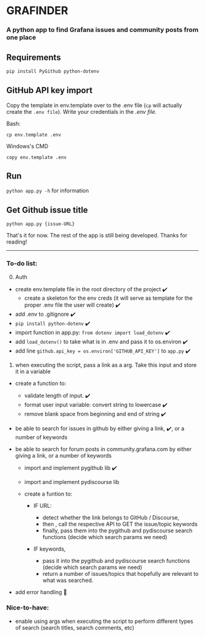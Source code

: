 # GRAFINDER
### A python app to find Grafana issues and community posts from one place


## Requirements

``` sh
pip install PyGithub python-dotenv
```

## GitHub API key import

Copy the template in env.template over to the .env file (`cp` will actually create the `.env file`). Write your credentials in the *.env file.*

Bash:
```
cp env.template .env
```

Windows's CMD

```
copy env.template .env
```

## Run

`python app.py -h` for information


## Get Github issue title

```
python app.py {issue-URL}
```

That's it for now. The rest of the app is still being developed. 
Thanks for reading!

-----

### To-do list:

0. Auth

- create env.template file in the root directory of the project :heavy_check_mark:
  - create a skeleton for the env creds (it will serve as template for the proper .env file the user will create) :heavy_check_mark:
- add .env to .gitignore :heavy_check_mark:
- `pip install python-dotenv`  :heavy_check_mark:
- import function in app.py: `from dotenv import load_dotenv`  :heavy_check_mark:
- add `load_dotenv()` to take what is in .env and pass it to os.environ  :heavy_check_mark:
- add line `github.api_key = os.environ['GITHUB_API_KEY']` to `app.py` :heavy_check_mark:

1. when executing the script, pass a link as a arg. Take this input and store it in a variable
- create a function to:
  - validate length of input.  :heavy_check_mark:
  - format user input variable: convert string to lowercase :heavy_check_mark:
  - remove blank space from beginning and end of string :heavy_check_mark:
- be able to search for issues in github by either giving a link, :heavy_check_mark:,  or a number of keywords 
- be able to search for forum posts in community.grafana.com by either giving a link, or a number of keywords 
  - import and implement pygithub lib :heavy_check_mark: 
  - import and implement pydiscourse lib
  - create a funtion to:
  
    - IF URL: 
      - detect whether the link belongs to GitHub / Discourse,  
      - then , call the respective API to GET the issue/topic keywords
      - finally, pass them into the pygithub and pydiscourse search functions (decide which search params we need)
      
    - IF keywords, 
      - pass it into the pygithub and pydiscourse search functions (decide which search params we need)
      - return a number of issues/topics that hopefully are relevant to what was searched.
 
- add error handling :hammer:

### Nice-to-have:

- enable using args when executing the script to perform different types of search (search titles, search comments, etc) 
